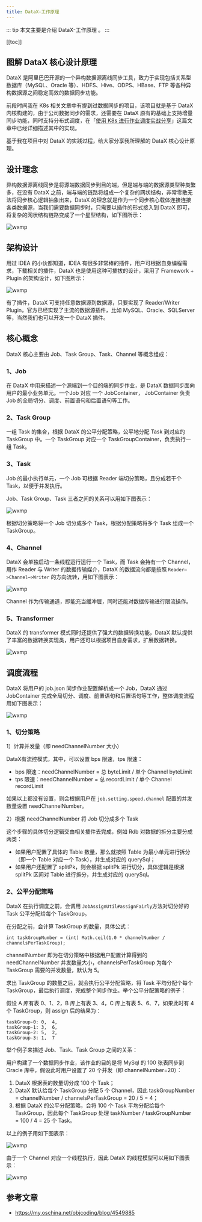 ```yaml
---
title: DataX-工作原理
---
```


::: tip
本文主要是介绍 DataX-工作原理 。
:::

[[toc]]

## 图解 DataX 核心设计原理

DataX 是阿里巴巴开源的一个异构数据源离线同步工具，致力于实现包括关系型数据库（MySQL、Oracle 等）、HDFS、Hive、ODPS、HBase、FTP 等各种异构数据源之间稳定高效的数据同步功能。

前段时间我在 K8s 相关文章中有提到过数据同步的项目，该项目就是基于 DataX 内核构建的，由于公司数据同步的需求，还需要在 DataX 原有的基础上支持增量同步功能，同时支持分布式调度，在「[使用 K8s 进行作业调度实战分享](https://www.oschina.net/action/GoToLink?url=https%3A%2F%2Fmp.weixin.qq.com%2Fs%3F__biz%3DMzU3MjQ1ODcwNQ%3D%3D%26mid%3D2247485432%26idx%3D1%26sn%3De038dd6d188687c1f113eb6adf8c637f%26scene%3D21%23wechat_redirect)」这篇文章中已经详细描述其中的实现。

基于我在项目中对 DataX 的实践过程，给大家分享我所理解的 DataX 核心设计原理。



## 设计理念

异构数据源离线同步是将源端数据同步到目的端，但是端与端的数据源类型种类繁多，在没有 DataX 之前，端与端的链路将组成一个复杂的网状结构，非常零散无法将同步核心逻辑抽象出来，DataX 的理念就是作为一个同步核心载体连接连接各类数据源，当我们需要数据同步时，只需要以插件的形式接入到 DataX 即可，将复杂的网状结构链路变成了一个星型结构，如下图所示：

<img class= "zoom-custom-imgs" :src="$withBase('/assets/img/dc/datax/prin-1.png')" alt="wxmp">



## 架构设计

用过 IDEA 的小伙都知道，IDEA 有很多非常棒的插件，用户可根据自身编程需求，下载相关的插件，DataX 也是使用这种可插拔的设计，采用了 Framework + Plugin 的架构设计，如下图所示：

<img class= "zoom-custom-imgs" :src="$withBase('/assets/img/dc/datax/prin-2.png')" alt="wxmp">

有了插件，DataX 可支持任意数据源到数据源，只要实现了 Reader/Writer Plugin，官方已经实现了主流的数据源插件，比如 MySQL、Oracle、SQLServer 等，当然我们也可以开发一个 DataX 插件。



## 核心概念

DataX 核心主要由 Job、Task Group、Task、Channel 等概念组成：

### 1、Job

在 DataX 中用来描述一个源端到一个目的端的同步作业，是 DataX 数据同步面向用户的最小业务单元。一个Job 对应 一个 JobContainer， JobContainer 负责 Job 的全局切分、调度、前置语句和后置语句等工作。

### 2、Task Group

一组 Task 的集合，根据 DataX 的公平分配策略，公平地分配 Task 到对应的 TaskGroup 中。一个 TaskGroup 对应一个 TaskGroupContainer，负责执行一组 Task。

### 3、Task

Job 的最小执行单元，一个 Job 可根据 Reader 端切分策略，且分成若干个 Task，以便于并发执行。

Job、Task Group、Task 三者之间的关系可以用如下图表示：

<img class= "zoom-custom-imgs" :src="$withBase('/assets/img/dc/datax/prin-3.png')" alt="wxmp">

根据切分策略将一个 Job 切分成多个 Task，根据分配策略将多个 Task 组成一个 TaskGroup。

### 4、Channel

DataX 会单独启动一条线程运行运行一个 Task，而 Task 会持有一个 Channel，用作 Reader 与 Writer 的数据传输媒介，DataX 的数据流向都是按照 `Reader—>Channel—>Writer` 的方向流转，用如下图表示：

<img class= "zoom-custom-imgs" :src="$withBase('/assets/img/dc/datax/prin-4.png')" alt="wxmp">

Channel 作为传输通道，即能充当缓冲层，同时还能对数据传输进行限流操作。

### 5、Transformer

DataX 的 transformer 模式同时还提供了强大的数据转换功能，DataX 默认提供了丰富的数据转换实现类，用户还可以根据项目自身需求，扩展数据转换。

<img class= "zoom-custom-imgs" :src="$withBase('/assets/img/dc/datax/prin-5.png')" alt="wxmp">



## 调度流程

DataX 将用户的 job.json 同步作业配置解析成一个 Job，DataX 通过 JobContainer 完成全局切分、调度、前置语句和后置语句等工作，整体调度流程用如下图表示：

<img class= "zoom-custom-imgs" :src="$withBase('/assets/img/dc/datax/prin-6.png')" alt="wxmp">

### 1、切分策略

1）计算并发量（即 needChannelNumber 大小）

DataX有流控模式，其中，可以设置 bps 限速，tps 限速：

- bps 限速：needChannelNumber = 总 byteLimit / 单个 Channel byteLimit
- tps 限速：needChannelNumber = 总 recordLimit / 单个 Channel recordLimit

如果以上都没有设置，则会根据用户在 `job.setting.speed.channel` 配置的并发数量设置 needChannelNumber。

2）根据 needChannelNumber 将 Job 切分成多个 Task

这个步骤的具体切分逻辑交由相关插件去完成，例如 Rdb 对数据的拆分主要分成两类：

- 如果用户配置了具体的 Table 数量，那么就按照 Table 为最小单元进行拆分（即一个 Table 对应一个 Task），并生成对应的 querySql；
- 如果用户还配置了 splitPk，则会根据 splitPk 进行切分，具体逻辑是根据 splitPk 区间对 Table 进行拆分，并生成对应的 querySql。

### 2、公平分配策略

DataX 在执行调度之前，会调用 `JobAssignUtil#assignFairly`方法对切分好的 Task 公平分配给每个 TaskGroup。

在分配之前，会计算 TaskGroup 的数量，具体公式：

``` shell
int taskGroupNumber = (int) Math.ceil(1.0 * channelNumber / channelsPerTaskGroup);
```

channelNumber 即为在切分策略中根据用户配置计算得到的 needChannelNumber 并发数量大小，channelsPerTaskGroup 为每个 TaskGroup 需要的并发数量，默认为 5。

求出 TaskGroup 的数量之后，就会执行公平分配策略，将 Task 平均分配个每个 TaskGroup，最后执行调度，完成整个同步作业。举个公平分配策略的例子：

假设 A 库有表 0、1、2，B 库上有表 3、4，C 库上有表 5、6、7，如果此时有 4 个 TaskGroup，则 assign 后的结果为：

``` shell
taskGroup-0: 0,  4,
taskGroup-1: 3,  6,
taskGroup-2: 5,  2,
taskGroup-3: 1,  7
```

举个例子来描述 Job、Task、Task Group 之间的关系：

用户构建了一个数据同步作业，该作业的目的是将 MySql 的 100 张表同步到 Oracle 库中，假设此时用户设置了 20 个并发（即 channelNumber=20）：

1. DataX 根据表的数量切分成 100 个 Task；
2. DataX 默认给每个 TaskGroup 分配 5 个 Channel，因此 taskGroupNumber = channelNumber / channelsPerTaskGroup = 20 / 5 = 4；
3. 根据 DataX 的公平分配策略，会将 100 个 Task 平均分配给每个 TaskGroup，因此每个 TaskGroup 处理 taskNumber / taskGroupNumber = 100 / 4 = 25 个 Task。

以上的例子用如下图表示：

<img class= "zoom-custom-imgs" :src="$withBase('/assets/img/dc/datax/prin-7.png')" alt="wxmp">

由于一个 Channel 对应一个线程执行，因此 DataX 的线程模型可以用如下图表示：

<img class= "zoom-custom-imgs" :src="$withBase('/assets/img/dc/datax/prin-8.png')" alt="wxmp">




## 参考文章
* https://my.oschina.net/objcoding/blog/4549885